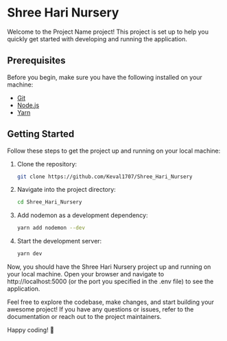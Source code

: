 # Shree Hari Nursery

Welcome to the Project Name project! This project is set up to help you quickly get started with developing and running the application.

## Prerequisites

Before you begin, make sure you have the following installed on your machine:

- [Git](https://git-scm.com/)
- [Node.js](https://nodejs.org/)
- [Yarn](https://yarnpkg.com/)

## Getting Started

Follow these steps to get the project up and running on your local machine:

1. Clone the repository:
   ```bash
   git clone https://github.com/Keval1707/Shree_Hari_Nursery
2. Navigate into the project directory:

   ```bash
   cd Shree_Hari_Nursery
3. Add nodemon as a development dependency:

   ```bash
   yarn add nodemon --dev
4. Start the development server:
   ```bash
   yarn dev
Now, you should have the Shree Hari Nursery project up and running on your local machine. Open your browser and navigate to http://localhost:5000 (or the port you specified in the .env file) to see the application.

Feel free to explore the codebase, make changes, and start building your awesome project! If you have any questions or issues, refer to the documentation or reach out to the project maintainers.

Happy coding! 🚀

